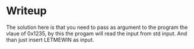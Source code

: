 # Writeup
The solution here is that you need to pass as argument to the program the vlaue of 0x1235, by this the progam will read the input from std input.
And than just insert LETMEWIN as input.
